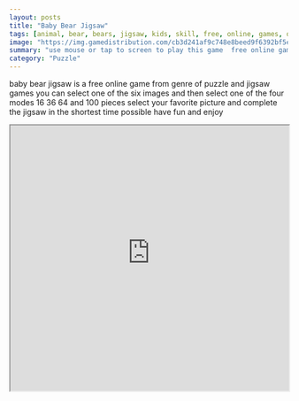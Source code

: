 ```yaml
---
layout: posts
title: "Baby Bear Jigsaw"
tags: [animal, bear, bears, jigsaw, kids, skill, free, online, games, oyna, game, free, games, play, play, games]
image: "https://img.gamedistribution.com/cb3d241af9c748e8beed9f6392bf5ec2-512x384.jpeg"
summary: "use mouse or tap to screen to play this game  free online games oyna game free games play play games"
category: "Puzzle"
---
```


baby bear jigsaw is a free online game from genre of puzzle and jigsaw games you can select one of the six images and then select one of the four modes 16 36 64 and 100 pieces select your favorite picture and complete the jigsaw in the shortest time possible have fun and enjoy

<iframe width="100%" height="480px;" src="https://html5.gamedistribution.com/cb3d241af9c748e8beed9f6392bf5ec2/"></iframe>